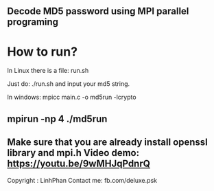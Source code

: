 Decode MD5 password using MPI parallel programing
------------------------------
# How to run?
In Linux there is a file: run.sh

Just do: ./run.sh and input your md5 string.

In windows: 
mpicc main.c -o md5run -lcrypto

mpirun -np 4 ./md5run
------------------------------
Make sure that you are already install openssl library and mpi.h
Video demo: https://youtu.be/9wMHJqPdnrQ
------------------------------

Copyright : LinhPhan
Contact me: fb.com/deluxe.psk
